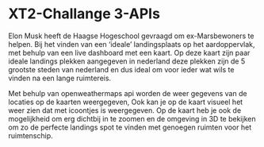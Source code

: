 # XT2-Challange 3-APIs
Elon Musk heeft de Haagse Hogeschool gevraagd om ex-Marsbewoners te helpen. Bij het vinden van een ‘ideale’ landingsplaats op het aardoppervlak, met behulp van een live dashboard met een kaart. Op deze kaart zijn paar ideale landings plekken aangegeven in nederland deze plekken zijn de 5 grootste steden van nederland en dus ideal om voor ieder wat wils te vinden na een lange ruimtereis.

Met behulp van openweathermaps api worden de weer gegevens van de locaties op de kaarten weergegeven, Ook kan je op de kaart visueel het weer zien dat met icoontjes is weergegeven. Op de kaart heb je ook de mogelijkheid om erg dichtbij in te zoomen en de omgeving in 3D te bekijken om zo de perfecte landings spot te vinden met genoegen ruimten voor het ruimtenschip.
